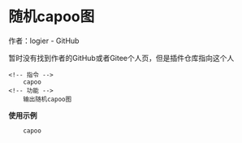 # 随机capoo图

作者：logier - GitHub

暂时没有找到作者的GitHub或者Gitee个人页，但是插件仓库指向这个人

```
<!-- 指令 -->
    capoo
<!-- 功能 -->
    输出随机capoo图
```

**使用示例**
```
    capoo
```